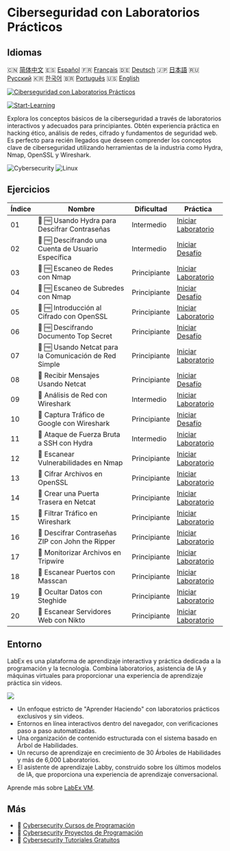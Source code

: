 # Ciberseguridad con Laboratorios Prácticos

## Idiomas

🇨🇳 [简体中文](README_zh.md) 🇪🇸 [Español](README_es.md) 🇫🇷 [Français](README_fr.md) 🇩🇪 [Deutsch](README_de.md) 🇯🇵 [日本語](README_ja.md) 🇷🇺 [Русский](README_ru.md) 🇰🇷 [한국어](README_ko.md) 🇧🇷 [Português](README_pt.md) 🇺🇸 [English](README.md) 

[![Ciberseguridad con Laboratorios Prácticos](https://cover-creator.labex.io/cybersecurity-labs-for-beginners.png?lang=es)](https://labex.io/es/courses/cybersecurity-labs-for-beginners)

[![Start-Learning](https://img.shields.io/badge/Start-Learning-whitesmoke?style=for-the-badge)](https://labex.io/es/courses/cybersecurity-labs-for-beginners)

Explora los conceptos básicos de la ciberseguridad a través de laboratorios interactivos y adecuados para principiantes. Obtén experiencia práctica en hacking ético, análisis de redes, cifrado y fundamentos de seguridad web. Es perfecto para recién llegados que deseen comprender los conceptos clave de ciberseguridad utilizando herramientas de la industria como Hydra, Nmap, OpenSSL y Wireshark.

![Cybersecurity](https://img.shields.io/badge/Cybersecurity-whitesmoke?style=for-the-badge&logo=cybersecurity)
![Linux](https://img.shields.io/badge/Linux-whitesmoke?style=for-the-badge&logo=linux)


## Ejercicios

|   Índice | Nombre                                                 | Dificultad   | Práctica                                                                                                                                   |
|----------|--------------------------------------------------------|--------------|--------------------------------------------------------------------------------------------------------------------------------------------|
|       01 | 📖 🆓 Usando Hydra para Descifrar Contraseñas          | Intermedio   | <a target='_blank' href='https://labex.io/es/tutorials/linux-using-hydra-to-crack-passwords-415960'>Iniciar Laboratorio</a>                |
|       02 | 🎯 🆓 Descifrando una Cuenta de Usuario Específica     | Intermedio   | <a target='_blank' href='https://labex.io/es/tutorials/linux-cracking-a-specific-user-account-415951'>Iniciar Desafío</a>                  |
|       03 | 📖 🆓 Escaneo de Redes con Nmap                        | Principiante | <a target='_blank' href='https://labex.io/es/tutorials/nmap-network-scanning-with-nmap-415959'>Iniciar Laboratorio</a>                     |
|       04 | 🎯 🆓 Escaneo de Subredes con Nmap                     | Principiante | <a target='_blank' href='https://labex.io/es/tutorials/nmap-scanning-subnet-with-nmap-415954'>Iniciar Desafío</a>                          |
|       05 | 📖 🆓 Introducción al Cifrado con OpenSSL              | Principiante | <a target='_blank' href='https://labex.io/es/tutorials/linux-introduction-to-encryption-with-openssl-415957'>Iniciar Laboratorio</a>       |
|       06 | 🎯 🆓 Descifrando Documento Top Secret                 | Principiante | <a target='_blank' href='https://labex.io/es/tutorials/linux-decrypting-top-secret-document-415952'>Iniciar Desafío</a>                    |
|       07 | 📖 🆓 Usando Netcat para la Comunicación de Red Simple | Principiante | <a target='_blank' href='https://labex.io/es/tutorials/linux-using-netcat-for-simple-network-communication-415961'>Iniciar Laboratorio</a> |
|       08 | 🎯  Recibir Mensajes Usando Netcat                     | Principiante | <a target='_blank' href='https://labex.io/es/tutorials/linux-receive-messages-using-netcat-415953'>Iniciar Desafío</a>                     |
|       09 | 📖  Análisis de Red con Wireshark                      | Intermedio   | <a target='_blank' href='https://labex.io/es/tutorials/wireshark-network-analysis-with-wireshark-415958'>Iniciar Laboratorio</a>           |
|       10 | 🎯  Captura Tráfico de Google con Wireshark            | Principiante | <a target='_blank' href='https://labex.io/es/tutorials/wireshark-capture-google-traffic-with-wireshark-415948'>Iniciar Desafío</a>         |
|       11 | 📖  Ataque de Fuerza Bruta a SSH con Hydra             | Intermedio   | <a target='_blank' href='https://labex.io/es/tutorials/hydra-brute-force-ssh-in-hydra-549926'>Iniciar Laboratorio</a>                      |
|       12 | 📖  Escanear Vulnerabilidades en Nmap                  | Principiante | <a target='_blank' href='https://labex.io/es/tutorials/nmap-scan-vulnerabilities-in-nmap-549947'>Iniciar Laboratorio</a>                   |
|       13 | 📖  Cifrar Archivos en OpenSSL                         | Principiante | <a target='_blank' href='https://labex.io/es/tutorials/linux-encrypt-files-in-openssl-549935'>Iniciar Laboratorio</a>                      |
|       14 | 📖  Crear una Puerta Trasera en Netcat                 | Principiante | <a target='_blank' href='https://labex.io/es/tutorials/linux-build-a-backdoor-in-netcat-549927'>Iniciar Laboratorio</a>                    |
|       15 | 📖  Filtrar Tráfico en Wireshark                       | Principiante | <a target='_blank' href='https://labex.io/es/tutorials/wireshark-filter-traffic-in-wireshark-549939'>Iniciar Laboratorio</a>               |
|       16 | 📖  Descifrar Contraseñas ZIP con John the Ripper      | Principiante | <a target='_blank' href='https://labex.io/es/tutorials/hydra-crack-zip-passwords-in-john-the-ripper-549930'>Iniciar Laboratorio</a>        |
|       17 | 📖  Monitorizar Archivos en Tripwire                   | Principiante | <a target='_blank' href='https://labex.io/es/tutorials/linux-monitor-files-in-tripwire-549943'>Iniciar Laboratorio</a>                     |
|       18 | 📖  Escanear Puertos con Masscan                       | Principiante | <a target='_blank' href='https://labex.io/es/tutorials/nmap-scan-ports-with-masscan-549946'>Iniciar Laboratorio</a>                        |
|       19 | 📖  Ocultar Datos con Steghide                         | Principiante | <a target='_blank' href='https://labex.io/es/tutorials/linux-hide-data-in-steghide-549941'>Iniciar Laboratorio</a>                         |
|       20 | 📖  Escanear Servidores Web con Nikto                  | Principiante | <a target='_blank' href='https://labex.io/es/tutorials/nmap-scan-web-servers-in-nikto-549948'>Iniciar Laboratorio</a>                      |

## Entorno

LabEx es una plataforma de aprendizaje interactiva y práctica dedicada a la programación y la tecnología. Combina laboratorios, asistencia de IA y máquinas virtuales para proporcionar una experiencia de aprendizaje práctica sin videos.

![](https://tutorial-screenshot.getvm.io/images/vm-1725247253.png)

- Un enfoque estricto de "Aprender Haciendo" con laboratorios prácticos exclusivos y sin videos.
- Entornos en línea interactivos dentro del navegador, con verificaciones paso a paso automatizadas.
- Una organización de contenido estructurada con el sistema basado en Árbol de Habilidades.
- Un recurso de aprendizaje en crecimiento de 30 Árboles de Habilidades y más de 6,000 Laboratorios.
- El asistente de aprendizaje Labby, construido sobre los últimos modelos de IA, que proporciona una experiencia de aprendizaje conversacional.

Aprende más sobre [LabEx VM](https://support.labex.io/using-labex/virtual-machine).

## Más

- 🔗 [Cybersecurity Cursos de Programación](https://github.com/labex-labs/awesome-programming-courses)
- 🔗 [Cybersecurity Proyectos de Programación](https://github.com/labex-labs/awesome-programming-projects)
- 🔗 [Cybersecurity Tutoriales Gratuitos](https://github.com/labex-labs/cybersecurity-free-tutorials)


